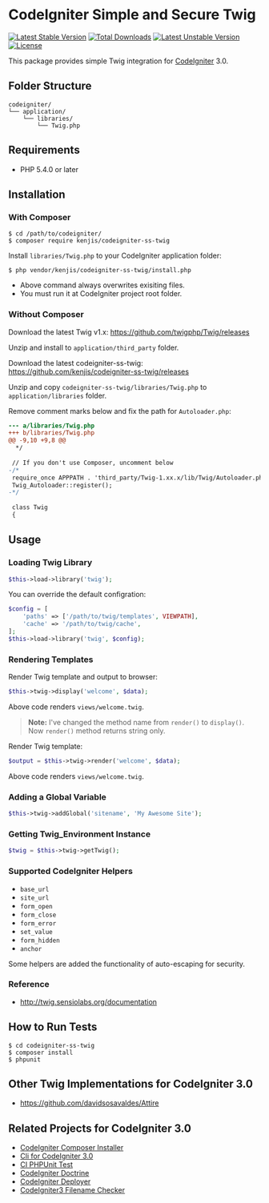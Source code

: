 # CodeIgniter Simple and Secure Twig

[![Latest Stable Version](https://poser.pugx.org/kenjis/codeigniter-ss-twig/v/stable)](https://packagist.org/packages/kenjis/codeigniter-ss-twig) [![Total Downloads](https://poser.pugx.org/kenjis/codeigniter-ss-twig/downloads)](https://packagist.org/packages/kenjis/codeigniter-ss-twig) [![Latest Unstable Version](https://poser.pugx.org/kenjis/codeigniter-ss-twig/v/unstable)](https://packagist.org/packages/kenjis/codeigniter-ss-twig) [![License](https://poser.pugx.org/kenjis/codeigniter-ss-twig/license)](https://packagist.org/packages/kenjis/codeigniter-ss-twig)

This package provides simple Twig integration for [CodeIgniter](https://github.com/bcit-ci/CodeIgniter) 3.0.

## Folder Structure

```
codeigniter/
└── application/
    └── libraries/
        └── Twig.php
```

## Requirements

* PHP 5.4.0 or later

## Installation

### With Composer

~~~
$ cd /path/to/codeigniter/
$ composer require kenjis/codeigniter-ss-twig
~~~

Install `libraries/Twig.php` to your CodeIgniter application folder:

~~~
$ php vendor/kenjis/codeigniter-ss-twig/install.php
~~~

* Above command always overwrites exisiting files.
* You must run it at CodeIgniter project root folder.

### Without Composer

Download the latest Twig v1.x: https://github.com/twigphp/Twig/releases

Unzip and install to `application/third_party` folder.

Download the latest codeigniter-ss-twig: https://github.com/kenjis/codeigniter-ss-twig/releases

Unzip and copy `codeigniter-ss-twig/libraries/Twig.php` to `application/libraries` folder.

Remove comment marks below and fix the path for `Autoloader.php`:

~~~diff
--- a/libraries/Twig.php
+++ b/libraries/Twig.php
@@ -9,10 +9,8 @@
  */
 
 // If you don't use Composer, uncomment below
-/*
 require_once APPPATH . 'third_party/Twig-1.xx.x/lib/Twig/Autoloader.php';
 Twig_Autoloader::register();
-*/
 
 class Twig
 {
~~~

## Usage

### Loading Twig Library

~~~php
$this->load->library('twig');
~~~

You can override the default configration:

~~~php
$config = [
	'paths' => ['/path/to/twig/templates', VIEWPATH],
	'cache' => '/path/to/twig/cache',
];
$this->load->library('twig', $config);
~~~

### Rendering Templates

Render Twig template and output to browser:

~~~php
$this->twig->display('welcome', $data);
~~~

Above code renders `views/welcome.twig`.

> **Note:** I've changed the method name from `render()` to `display()`. Now `render()` method returns string only.

Render Twig template:

~~~php
$output = $this->twig->render('welcome', $data);
~~~

Above code renders `views/welcome.twig`.

### Adding a Global Variable

~~~php
$this->twig->addGlobal('sitename', 'My Awesome Site');
~~~

### Getting Twig_Environment Instance

~~~php
$twig = $this->twig->getTwig();
~~~

### Supported CodeIgniter Helpers

* `base_url`
* `site_url`
* `form_open`
* `form_close`
* `form_error`
* `set_value`
* `form_hidden`
* `anchor`

Some helpers are added the functionality of auto-escaping for security.

### Reference

* http://twig.sensiolabs.org/documentation

## How to Run Tests

~~~
$ cd codeigniter-ss-twig
$ composer install
$ phpunit
~~~

## Other Twig Implementations for CodeIgniter 3.0

* https://github.com/davidsosavaldes/Attire

## Related Projects for CodeIgniter 3.0

* [CodeIgniter Composer Installer](https://github.com/kenjis/codeigniter-composer-installer)
* [Cli for CodeIgniter 3.0](https://github.com/kenjis/codeigniter-cli)
* [CI PHPUnit Test](https://github.com/kenjis/ci-phpunit-test)
* [CodeIgniter Doctrine](https://github.com/kenjis/codeigniter-doctrine)
* [CodeIgniter Deployer](https://github.com/kenjis/codeigniter-deployer)
* [CodeIgniter3 Filename Checker](https://github.com/kenjis/codeigniter3-filename-checker)
